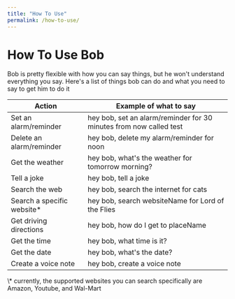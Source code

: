 ```yaml
---
title: "How To Use"
permalink: /how-to-use/
---
```

# How To Use Bob
Bob is pretty flexible with how you can say things, but he won't understand everything you say. Here's a list of things bob can do and what you need to say to get him to do it
<table>
<thead>
	<tr>
		<th>Action</th>
		<th>Example of what to say</th>
	</tr>
</thead>
<tbody>
	<tr><td>Set an alarm/reminder</td><td>hey bob, set an alarm/reminder for 30 minutes from now called test</td></tr>
	<tr><td>Delete an alarm/reminder</td><td>hey bob, delete my alarm/reminder for noon</td></tr>
	<tr><td>Get the weather</td><td>hey bob, what's the weather for tomorrow morning?</td></tr>
	<tr><td>Tell a joke</td><td>hey bob, tell a joke</td></tr>
	<tr><td>Search the web</td><td>hey bob, search the internet for cats</td></tr>
	<tr><td>Search a specific website*</td><td>hey bob, search websiteName for Lord of the Flies</td></tr>
	<tr><td>Get driving directions</td><td>hey bob, how do I get to placeName</td></tr>
	<tr><td>Get the time</td><td>hey bob, what time is it?</td></tr>
	<tr><td>Get the date</td><td>hey bob, what's the date?</td></tr>
	<tr><td>Create a voice note</td><td>hey bob, create a voice note</td></tr>
</tbody>
</table>
\* currently, the supported websites you can search specifically are Amazon, Youtube, and Wal-Mart
